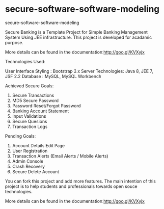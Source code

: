 # secure-software-software-modeling
secure-software-software-modeling

Secure Banking is a Template Project for Simple Banking Management System Using JEE infrastructure. 
This project is developed for acadamic purpose. 

More details can be found in the documentation:http://goo.gl/KVXyjx

Technologies Used:

User Interface Styling : Bootstrap 3.x
Server Technologies: Java 8, JEE 7, JSF 2.2
Database : MySQL, MySQL Workbench

Achieved Secure Goals:

1. Secure Transactions
2. MD5 Secure Password
3. Password Reset/Forgot Password
4. Banking Account Statement
5. Input Validations
6. Secure Quesions
7. Transaction Logs

Pending Goals:

1. Account Details Edit Page
2. User Registration
3. Transaction Alerts (Email Alerts / Mobile Alerts)
4. Admin Console
5. Crash Recovery
6. Secure Delete Account

You can fork this project and add more features. 
The main intention of this project is to help students and professionals towards open souce technologies.

More details can be found in the documentation:http://goo.gl/KVXyjx



